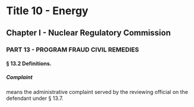 
# Title 10 - Energy
## Chapter I - Nuclear Regulatory Commission
### PART 13 - PROGRAM FRAUD CIVIL REMEDIES
#### § 13.2 Definitions.
##### Complaint

means the administrative complaint served by the reviewing official on the defendant under § 13.7.
